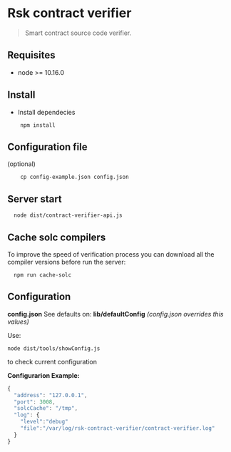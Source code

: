 # Rsk contract verifier

> Smart contract source code verifier.

## Requisites

- node >= 10.16.0

## Install

- Install dependecies

``` shell
    npm install
  ```

## Configuration file

(optional)

``` shell
    cp config-example.json config.json
  ```

## Server start

``` shell
  node dist/contract-verifier-api.js
```

## Cache solc compilers

To improve the speed of verification process you can download all the compiler versions
before run the server:

``` shell
  npm run cache-solc
```

## Configuration
  
  **config.json**
  See defaults on: **lib/defaultConfig**
  *(config.json overrides this values)*

  Use:
  
  ```shell
  node dist/tools/showConfig.js
  ```

  to check current configuration
  
**Configurarion Example:**

``` javascript
{
  "address": "127.0.0.1",
  "port": 3008,
  "solcCache": "/tmp",
  "log": {
    "level":"debug"
    "file":"/var/log/rsk-contract-verifier/contract-verifier.log"
  }
}

  ```
